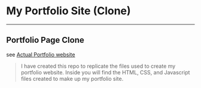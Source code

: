 # My Portfolio Site (Clone)

----
## Portfolio Page Clone
see [Actual Portfolio website](http://enhttp://equals-design-com.stackstaging.com/)

> I have created this repo to replicate the files used to create my portfolio website. Inside you will find the HTML, CSS, and Javascript files created to make up my portfolio site.
